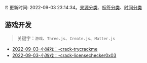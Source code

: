 :alarm_clock: 更新时间: 2022-09-03 23:14:34。[来源分类](../README.md)、[标签分类](../TAGS.md)、[时间分类](../TIMELINE.md)

## 游戏开发


> 关键字：`游戏`、`Three.js`、`Create.js`、`Matter.js`



- [2022-09-03-小游戏：-crack-trycrackme](https://www.v2ex.com/t/877517) 
- [2022-09-03-小游戏：-crack-licensechecker0x03](https://www.v2ex.com/t/877513) 